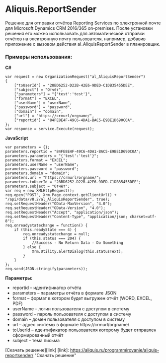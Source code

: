 # Aliquis.ReportSender

Решение для отправки отчётов Reporting Services по электронной почте для Microsoft Dynamics CRM 2016/365 on-premises. После установки решения его можно использовать для автоматической отправки отчётов на электронную почту пользователя, например, добавив приложение с вызовом действия al_AliquisReportSender в планировщик.

### Примеры использования:

**C#**
```
var request = new OrganizationRequest("al_AliquisReportSender")
{
	["toUserId"] = "28BD6252-D22B-42E6-9DED-C1DB35455DEE",
	["subject"] = "Отчёт",
	["parameters"] = "{'test':'test'}",
	["format"] = "EXCEL",
	["userName"] = "userName",
	["password"] = "password",
	["domain"] = "domain",
	["url"] = "https://crmurl/orgname/",
	["reportid"] = "84FE8E4F-49C6-4DA1-BAC5-E9BE1D690C0A",
};
var response = service.Execute(request);
```

**JavaScript**
```
var parameters = {};
parameters.reportid = "84FE8E4F-49C6-4DA1-BAC5-E9BE1D690C0A";
parameters.parameters = "{'test':'test'}";
parameters.format = "EXCEL";
parameters.userName = "userName";
parameters.password = "password";
parameters.domain = "domain";
parameters.url = "https://crmurl/orgname/";
parameters.toUserId = "28BD6252-D22B-42E6-9DED-C1DB35455DEE";
parameters.subject = "Отчёт";
var req = new XMLHttpRequest();
req.open("POST", Xrm.Page.context.getClientUrl() + "/api/data/v8.2/al_AliquisReportSender", true);
req.setRequestHeader("OData-MaxVersion", "4.0");
req.setRequestHeader("OData-Version", "4.0");
req.setRequestHeader("Accept", "application/json");
req.setRequestHeader("Content-Type", "application/json; charset=utf-8");
req.onreadystatechange = function() {
    if (this.readyState === 4) {
        req.onreadystatechange = null;
        if (this.status === 204) {
            //Success - No Return Data - Do Something
        } else {
            Xrm.Utility.alertDialog(this.statusText);
        }
    }
};
req.send(JSON.stringify(parameters));
```

**Параметры:**
* reportid – идентификатор отчёта
* parameters – параметры отчёта в формате JSON
* format – формат в котором будет выгружен отчёт (WORD, EXCEL, PDF)
* userName – логин пользователя с доступом в систему
* password – пароль пользователя с доступом в систему
* domain – домен пользователя с доступом в систему
* url – адрес системы в формате https://crmurl/orgname/
* toUserId – идентификатор пользователя которому будет отправлен сформированный отчёт
* subject – тема письма

[Скачать решение][link]
[link]: https://aliquis.ru/programmirovanie/aliquis-reportsender/ "Скачать решение"